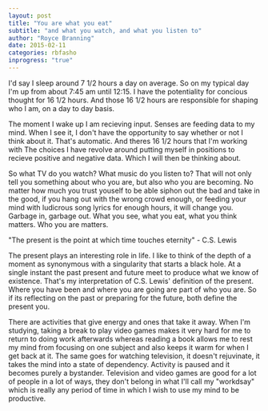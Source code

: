 ```yaml
---
layout: post
title: "You are what you eat"
subtitle: "and what you watch, and what you listen to"
author: "Royce Branning"
date: 2015-02-11 
categories: rbfasho
inprogress: "true"
---
```


I'd say I sleep around 7 1/2 hours a day on average. So on my typical day I'm up from about 7:45 am until 12:15. I have the potentiality for concious thought for 16 1/2 hours. And those 16 1/2 hours are responsible for shaping who I am, on a day to day basis.

The moment I wake up I am recieving input. Senses are feeding data to my mind. When I see it, I don't have the opportunity to say whether or not I think about it. That's automatic. And theres 16 1/2 hours that I'm working with The choices I have revolve around putting myself in positions to recieve positive and negative data. Which I will then be thinking about.

So what TV do you watch? What music do you listen to? That will not only tell you something about who you are, but also who you are becoming. No matter how much you trust youself to be able siphon out the bad and take in the good, if you hang out with the wrong crowd enough, or feeding your mind with ludicrous song lyrics for enough hours, it will change you. Garbage in, garbage out. What you see, what you eat, what you think matters. Who you are matters.


"The present is the point at which time touches eternity" - C.S. Lewis

The present plays an interesting role in life. I like to think of the depth of a moment as synonymous with a singularity that starts a black hole. At a single instant the past present and future meet to produce what we know of existence. That's my interpretation of C.S. Lewis' definition of the present. Where you have been and where you are going are part of who you are. So if its reflecting on the past or preparing for the future, both define the present you. 

There are activities that give energy and ones that take it away. When I'm studying, taking a break to play video games makes it very hard for me to return to doing work afterwards whereas reading a book allows me to rest my mind from focusing on one subject and also keeps it warm for when I get back at it. The same goes for watching television, it doesn't rejuvinate, it takes the mind into a state of dependency. Activity is paused and it becomes purely a bystander. Television and video games are good for a lot of people in a lot of ways, they don't belong in what I'll call my "workdsay" which is really any period of time in which I wish to use my mind to be productive. 
